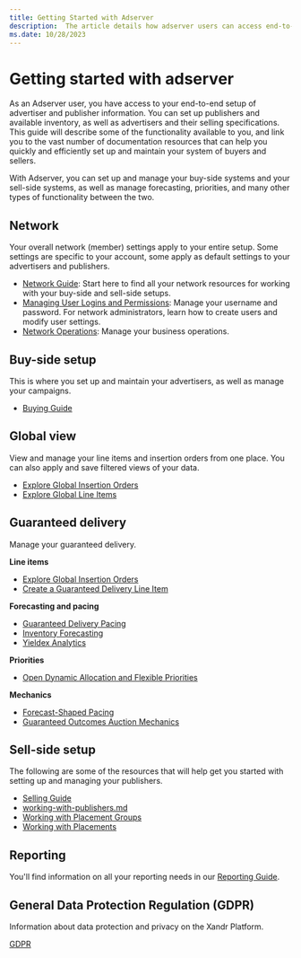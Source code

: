 ```yaml
---
title: Getting Started with Adserver
description:  The article details how adserver users can access end-to-end setups of advertiser and publisher information.
ms.date: 10/28/2023
---
```


# Getting started with adserver 

As an Adserver user, you have access to your end-to-end setup of advertiser and publisher information. You can set up publishers and available inventory, as well as advertisers and their selling specifications. This guide will describe some of the functionality available to you, and link you to the vast number of documentation resources that can help you quickly and efficiently set up and maintain your system of buyers and sellers.

With Adserver, you can set up and manage your buy-side systems and your sell-side systems, as well as manage forecasting, priorities, and many
other types of functionality between the two.

## Network

Your overall network (member) settings apply to your entire setup. Some settings are specific to your account, some apply as default settings to your advertisers and publishers.

- [Network Guide](network-guide.md): Start here to find all your network resources for working with your buy-side and sell-side setups.
- [Managing User Logins and Permissions](managing-user-logins-and-permissions.md): Manage your username and password. For network administrators, learn how to create
  users and modify user settings.
- [Network Operations](network-operations.md): Manage your business operations.

## Buy-side setup

This is where you set up and maintain your advertisers, as well as manage your campaigns.

- [Buying Guide](buying-guide.md)

## Global view

View and manage your line items and insertion orders from one place. You can also apply and save filtered views of your data.

- [Explore Global Insertion Orders](explore-global-insertion-orders.md)
- [Explore Global Line Items](explore-global-line-items.md)

## Guaranteed delivery

Manage your guaranteed delivery.

**Line items**

- [Explore Global Insertion Orders](explore-global-insertion-orders.md)
- [Create a Guaranteed Delivery Line Item](create-a-guaranteed-delivery-line-item.md)

**Forecasting and pacing**

- [Guaranteed Delivery Pacing](-guaranteed-delivery-pacing.md)
- [Inventory Forecasting](inventory-forecasting.md)
- [Yieldex Analytics](https://wiki.xandr.com/display/YieldexAnalytics/Home) 

**Priorities**

- [Open Dynamic Allocation and Flexible Priorities](open-dynamic-allocation-and-flexible-priorities.md)

**Mechanics**

- [Forecast-Shaped Pacing](forecast-shaped-pacing.md)
- [Guaranteed Outcomes Auction Mechanics](guaranteed-outcomes-auction-mechanics.md)

## Sell-side setup

The following are some of the resources that will help get you started with setting up and managing your publishers.

- [Selling Guide](selling-guide.md)
- [working-with-publishers.md](working-with-publishers.md)
- [Working with Placement Groups](working-with-placement-groups.md)
- [Working with Placements](working-with-placements.md)

## Reporting

You'll find information on all your reporting needs in our [Reporting Guide](reporting-guide.md).

## General Data Protection Regulation (GDPR)

Information about data protection and privacy on the
Xandr Platform.

[GDPR](https://wiki.xandr.com/display/GDPR/GDPR%2band%2bePR%2b-%2bHome)
